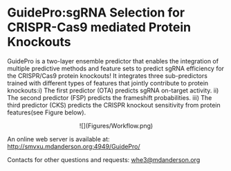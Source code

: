 # GuidePro:sgRNA Selection for CRISPR-Cas9 mediated Protein Knockouts

GuidePro is a two-layer ensemble predictor that enables the integration of multiple predictive methods and feature sets to predict sgRNA efficiency for the CRISPR/Cas9 protein knockouts! It integrates three sub-predictors trained with different types of features that jointly contribute to protein knockouts:i) The first predictor (OTA) predicts sgRNA on-target activity. ii) The second predictor (FSP) predicts the frameshift probabilities. iii) The third predictor (CKS) predicts the CRISPR knockout sensitivity from protein features(see Figure below).

<center>![](Figures/Workflow.png)</center>

An online web server is available at: 
http://smvxu.mdanderson.org:4949/GuidePro/

Contacts for other questions and requests: 
whe3@mdanderson.org

